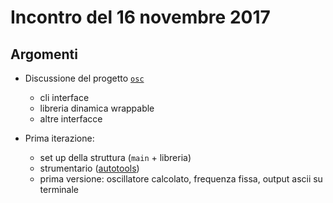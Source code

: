 # Incontro del 16 novembre 2017

## Argomenti

* Discussione del progetto [`osc`](../PROGETTI/osc/README.md)
  * cli interface
  * libreria dinamica wrappable
  * altre interfacce

* Prima iterazione:
  * set up della struttura (`main` + libreria)
  * strumentario ([autotools](https://www.gnu.org/software/automake/manual/html_node/Autotools-Introduction.html))
  * prima versione: oscillatore calcolato, frequenza fissa, output ascii su
    terminale
